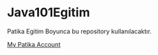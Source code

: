 # Java101Egitim
Patika Egitim Boyunca bu repository kullanılacaktır.

[My Patika Account](https://app.patika.dev/sedaterdogan)
